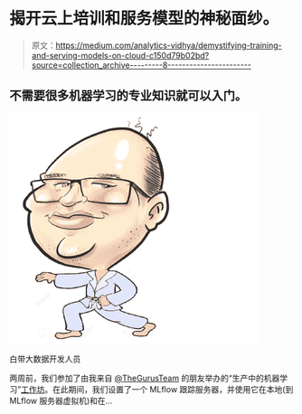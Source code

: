 # 揭开云上培训和服务模型的神秘面纱。

> 原文：<https://medium.com/analytics-vidhya/demystifying-training-and-serving-models-on-cloud-c150d79b02bd?source=collection_archive---------8----------------------->

## 不需要很多机器学习的专业知识就可以入门。

![](img/ae2b35a939bb1698d1688ee2b932fc3e.png)

白带大数据开发人员

两周前，我们参加了由我来自 [@TheGurusTeam](https://twitter.com/TheGurusTeam) 的朋友举办的“生产中的机器学习”[工作坊](http://res.cloudinary.com/albertomorales/image/upload/v1570479246/AzureML/MachineLearningInProduction.png)。在此期间，我们设置了一个 MLflow 跟踪服务器，并使用它在本地(到 MLflow 服务器虚拟机)和在…